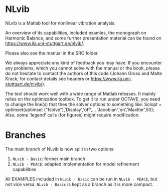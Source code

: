 # NLvib
NLvib is a Matlab tool for nonlinear vibration analysis.

An overview of its capabilities, included examles, the monograph on Harmonic Balance, and some further presentation material can be found on https://www.ila.uni-stuttgart.de/nlvib/.

Please also see the manual in the SRC folder.

We always appreciate any kind of feedback you may have. If you encounter any problems, which you cannot solve with the manual or the book, please do not hesitate to contact the authors of this code (Johann Gross and Malte Krack; for contact details see headers or https://www.ila.uni-stuttgart.de/nlvib/).

The tool should work well with a wide range of Matlab releases. It mainly relies on the optimization toolbox.
To get it to run under OCTAVE, you need to change the line(s) that thes the solver options to something like:
   Solopt = optimset(optimset ("fsolve"),'Display','off',... 'Jacobian','on','MaxIter',50);
Also, some 'legend' calls (for figures) might require modification.

# Branches 
The main branch of NLvib is now split in two options:
1. `NLvib - Basic`: former main branch
2. `NLvib - PEACE`: adapted implementation for model refinement capabilities

All EXAMPLES included in `NLvib - Basic` can be run in `NLvib - PEACE`, but not vice versa.
`NLvib - Basic` is kept as a branch as it is more compact.
